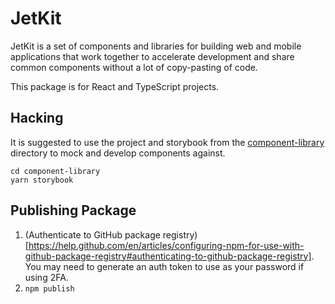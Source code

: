 # JetKit

JetKit is a set of components and libraries for building web and mobile applications that work together to accelerate
development and share common components without a lot of copy-pasting of code.

This package is for React and TypeScript projects.

## Hacking

It is suggested to use the project and storybook from the [component-library](component-library) directory to mock and develop components against.

```
cd component-library
yarn storybook
```

## Publishing Package

1. (Authenticate to GitHub package registry)[https://help.github.com/en/articles/configuring-npm-for-use-with-github-package-registry#authenticating-to-github-package-registry]. You may need to generate an auth token to use as your password if using 2FA.
2. `npm publish`
